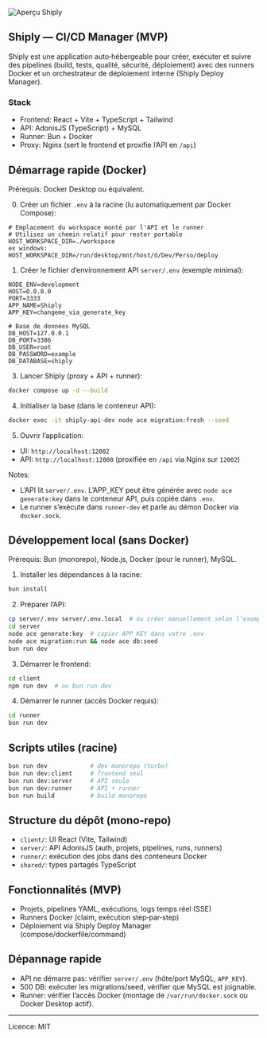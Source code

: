 ![Aperçu Shiply](https://i.ibb.co/vvvkSQMt/chrome-OZDL2-ALmo-A.png)

## Shiply — CI/CD Manager (MVP)

Shiply est une application auto‑hébergeable pour créer, exécuter et suivre des pipelines (build, tests, qualité, sécurité, déploiement) avec des runners Docker et un orchestrateur de déploiement interne (Shiply Deploy Manager).

### Stack
- Frontend: React + Vite + TypeScript + Tailwind
- API: AdonisJS (TypeScript) + MySQL
- Runner: Bun + Docker
- Proxy: Nginx (sert le frontend et proxifie l’API en `/api`)

## Démarrage rapide (Docker)
Prérequis: Docker Desktop ou équivalent.

0) Créer un fichier `.env` à la racine (lu automatiquement par Docker Compose):
```env
# Emplacement du workspace monté par l'API et le runner
# Utilisez un chemin relatif pour rester portable
HOST_WORKSPACE_DIR=./workspace
ex windows: HOST_WORKSPACE_DIR=/run/desktop/mnt/host/d/Dev/Perso/deploy
```

1) Créer le fichier d’environnement API `server/.env` (exemple minimal):
```env
NODE_ENV=development
HOST=0.0.0.0
PORT=3333
APP_NAME=Shiply
APP_KEY=changeme_via_generate_key

# Base de données MySQL
DB_HOST=127.0.0.1
DB_PORT=3306
DB_USER=root
DB_PASSWORD=example
DB_DATABASE=shiply

```

3) Lancer Shiply (proxy + API + runner):
```bash
docker compose up -d --build
```

4) Initialiser la base (dans le conteneur API):
```bash
docker exec -it shiply-api-dev node ace migration:fresh --seed
```

5) Ouvrir l’application:
- UI: `http://localhost:12002`
- API: `http://localhost:12000` (proxifiée en `/api` via Nginx sur `12002`)

Notes:
- L’API lit `server/.env`. L’APP_KEY peut être générée avec `node ace generate:key` dans le conteneur API, puis copiée dans `.env`.
- Le runner s’exécute dans `runner-dev` et parle au démon Docker via `docker.sock`.

## Développement local (sans Docker)
Prérequis: Bun (monorepo), Node.js, Docker (pour le runner), MySQL.

1) Installer les dépendances à la racine:
```bash
bun install
```

2) Préparer l’API:
```bash
cp server/.env server/.env.local  # ou créer manuellement selon l’exemple ci-dessus
cd server
node ace generate:key  # copier APP_KEY dans votre .env
node ace migration:run && node ace db:seed
bun run dev
```

3) Démarrer le frontend:
```bash
cd client
npm run dev  # ou bun run dev
```

4) Démarrer le runner (accès Docker requis):
```bash
cd runner
bun run dev
```

## Scripts utiles (racine)
```bash
bun run dev            # dev monorepo (turbo)
bun run dev:client     # frontend seul
bun run dev:server     # API seule
bun run dev:runner     # API + runner
bun run build          # build monorepo
```

## Structure du dépôt (mono‑repo)
- `client/`: UI React (Vite, Tailwind)
- `server/`: API AdonisJS (auth, projets, pipelines, runs, runners)
- `runner/`: exécution des jobs dans des conteneurs Docker
- `shared/`: types partagés TypeScript

## Fonctionnalités (MVP)
- Projets, pipelines YAML, exécutions, logs temps réel (SSE)
- Runners Docker (claim, exécution step‑par‑step)
- Déploiement via Shiply Deploy Manager (compose/dockerfile/command)

## Dépannage rapide
- API ne démarre pas: vérifier `server/.env` (hôte/port MySQL, `APP_KEY`).
- 500 DB: exécuter les migrations/seed, vérifier que MySQL est joignable.
- Runner: vérifier l’accès Docker (montage de `/var/run/docker.sock` ou Docker Desktop actif).

---
Licence: MIT

